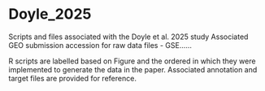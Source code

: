 # Doyle_2025
Scripts and files associated with the Doyle et al. 2025 study Associated GEO submission accession for raw data files - GSE......

R scripts are labelled based on Figure and the ordered in which they were implemented to generate the data in the paper. 
Associated annotation and target files are provided for reference.
